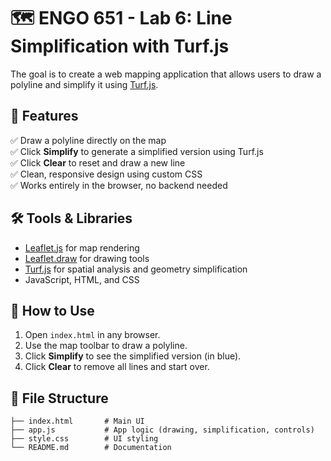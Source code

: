 # 🗺️ ENGO 651 - Lab 6: Line Simplification with Turf.js

The goal is to create a web mapping application that allows users to draw a polyline and simplify it using [Turf.js](https://turfjs.org/).

## 🧩 Features

✅ Draw a polyline directly on the map  
✅ Click **Simplify** to generate a simplified version using Turf.js  
✅ Click **Clear** to reset and draw a new line  
✅ Clean, responsive design using custom CSS  
✅ Works entirely in the browser, no backend needed

## 🛠️ Tools & Libraries

- [Leaflet.js](https://leafletjs.com/) for map rendering
- [Leaflet.draw](https://github.com/Leaflet/Leaflet.draw) for drawing tools
- [Turf.js](https://turfjs.org/docs/#simplify) for spatial analysis and geometry simplification
- JavaScript, HTML, and CSS


## 🚀 How to Use

1. Open `index.html` in any browser.
2. Use the map toolbar to draw a polyline.
3. Click **Simplify** to see the simplified version (in blue).
4. Click **Clear** to remove all lines and start over.

## 📁 File Structure

```
├── index.html       # Main UI
├── app.js           # App logic (drawing, simplification, controls)
├── style.css        # UI styling
└── README.md        # Documentation
```
